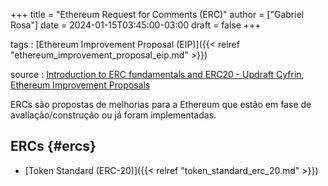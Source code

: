 +++
title = "Ethereum Request for Comments (ERC)"
author = ["Gabriel Rosa"]
date = 2024-01-15T03:45:00-03:00
draft = false
+++

tags
: [Ethereum Improvement Proposal (EIP)]({{< relref "ethereum_improvement_proposal_eip.md" >}})

source
: [Introduction to ERC fundamentals and ERC20 - Updraft Cyfrin](https://updraft.cyfrin.io/courses/advanced-foundry/How-to-create-an-erc20-crypto-currency/erc-and-erc20-fundamentals?lesson_format=video), [Ethereum Improvement Proposals](https://eips.ethereum.org/)

ERCs são propostas de melhorias para a Ethereum que estão em fase de avaliação/construção ou já foram implementadas.


## ERCs {#ercs}

-   [Token Standard (ERC-20)]({{< relref "token_standard_erc_20.md" >}})
